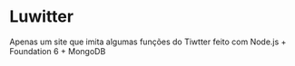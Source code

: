 # Luwitter
Apenas um site que imita algumas funções do Tiwtter feito com Node.js + Foundation 6 + MongoDB
